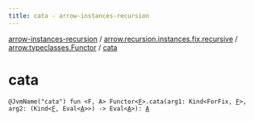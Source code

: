 ```yaml
---
title: cata - arrow-instances-recursion
---
```


[arrow-instances-recursion](../../index.html) / [arrow.recursion.instances.fix.recursive](../index.html) / [arrow.typeclasses.Functor](index.html) / [cata](./cata.html)

# cata

`@JvmName("cata") fun <F, A> Functor<`[`F`](cata.html#F)`>.cata(arg1: Kind<ForFix, `[`F`](cata.html#F)`>, arg2: (Kind<`[`F`](cata.html#F)`, Eval<`[`A`](cata.html#A)`>>) -> Eval<`[`A`](cata.html#A)`>): `[`A`](cata.html#A)